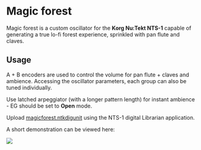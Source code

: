 # Magic forest
Magic forest is a custom oscillator for the **Korg Nu:Tekt NTS-1** capable of generating a true lo-fi forest experience, sprinkled with pan flute and claves.   

## Usage
A + B encoders are used to control the volume for pan flute + claves and ambience.
Accessing the oscillator parameters, each group can also be tuned individually.

Use latched arpeggiator (with a longer pattern length) for instant ambience - EG should be set to **Open** mode.

Upload [magicforest.ntkdigunit](magicforest.ntkdigunit) using the NTS-1 digital Librarian application.

A short demonstration can be viewed here:

[![](http://img.youtube.com/vi/YXMqoM_sRjw/0.jpg)](http://www.youtube.com/watch?v=YXMqoM_sRjw)
